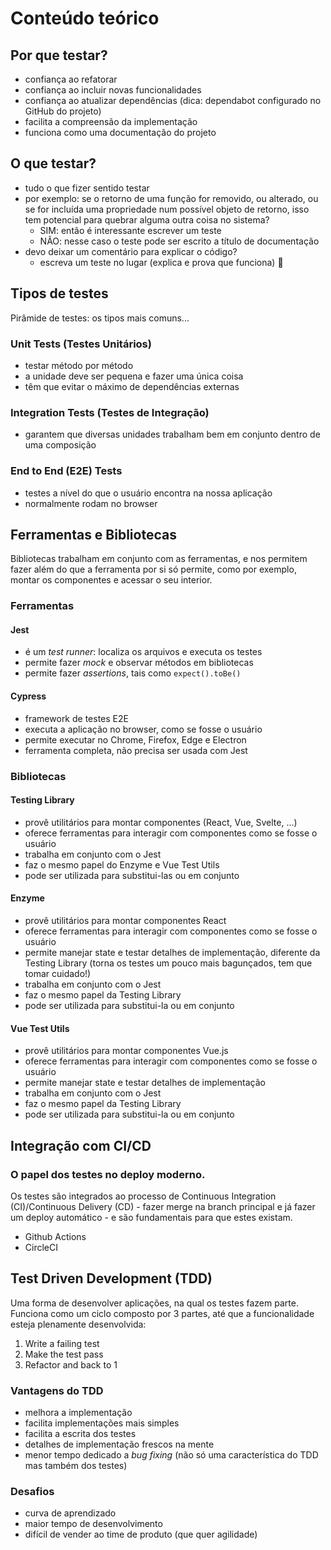 # Conteúdo teórico

## Por que testar?
- confiança ao refatorar
- confiança ao incluir novas funcionalidades
- confiança ao atualizar dependências (dica: dependabot configurado no GitHub do projeto)
- facilita a compreensão da implementação
- funciona como uma documentação do projeto

## O que testar?
- tudo o que fizer sentido testar
- por exemplo: se o retorno de uma função for removido, ou alterado, ou se for incluída uma propriedade num possível objeto de retorno, isso tem potencial para quebrar alguma outra coisa no sistema? 
  - SIM: então é interessante escrever um teste
  - NÃO: nesse caso o teste pode ser escrito a título de documentação
- devo deixar um comentário para explicar o código?
  - escreva um teste no lugar (explica e prova que funciona) :rocket:

## Tipos de testes
Pirâmide de testes: os tipos mais comuns...
### Unit Tests (Testes Unitários) 
- testar método por método
- a unidade deve ser pequena e fazer uma única coisa
- têm que evitar o máximo de dependências externas
### Integration Tests (Testes de Integração)
- garantem que diversas unidades trabalham bem em conjunto dentro de uma composição
### End to End (E2E) Tests
- testes a nível do que o usuário encontra na nossa aplicação
- normalmente rodam no browser

## Ferramentas e Bibliotecas
Bibliotecas trabalham em conjunto com as ferramentas, e nos permitem fazer além do que a ferramenta por si só permite, como por exemplo, montar os componentes e acessar o seu interior.
### Ferramentas
#### Jest
- é um _test runner_: localiza os arquivos e executa os testes
- permite fazer _mock_ e observar métodos em bibliotecas
- permite fazer _assertions_, tais como `expect().toBe()`
#### Cypress
- framework de testes E2E
- executa a aplicação no browser, como se fosse o usuário
- permite executar no Chrome, Firefox, Edge e Electron
- ferramenta completa, não precisa ser usada com Jest
### Bibliotecas
#### Testing Library
- provê utilitários para montar componentes (React, Vue, Svelte, ...)
- oferece ferramentas para interagir com componentes como se fosse o usuário
- trabalha em conjunto com o Jest
- faz o mesmo papel do Enzyme e Vue Test Utils
- pode ser utilizada para substitui-las ou em conjunto
#### Enzyme
- provê utilitários para montar componentes React
- oferece ferramentas para interagir com componentes como se fosse o usuário
- permite manejar state e testar detalhes de implementação, diferente da Testing Library (torna os testes um pouco mais bagunçados, tem que tomar cuidado!)
- trabalha em conjunto com o Jest
- faz o mesmo papel da Testing Library 
- pode ser utilizada para substitui-la ou em conjunto
#### Vue Test Utils
- provê utilitários para montar componentes Vue.js
- oferece ferramentas para interagir com componentes como se fosse o usuário
- permite manejar state e testar detalhes de implementação
- trabalha em conjunto com o Jest
- faz o mesmo papel da Testing Library 
- pode ser utilizada para substitui-la ou em conjunto

## Integração com CI/CD
### O papel dos testes no deploy moderno.
Os testes são integrados ao processo de Continuous Integration (CI)/Continuous Delivery (CD) - fazer merge na branch principal e já fazer um deploy automático - e são fundamentais para que estes existam.
- Github Actions
- CircleCI

## Test Driven Development (TDD)
Uma forma de desenvolver aplicações, na qual os testes fazem parte. Funciona como um ciclo composto por 3 partes, até que a funcionalidade esteja plenamente desenvolvida:
1. Write a failing test
2. Make the test pass
3. Refactor and back to 1
### Vantagens do TDD
- melhora a implementação
- facilita implementações mais simples
- facilita a escrita dos testes
- detalhes de implementação frescos na mente
- menor tempo dedicado a _bug fixing_ (não só uma característica do TDD mas também dos testes)
### Desafios
- curva de aprendizado
- maior tempo de desenvolvimento
- difícil de vender ao time de produto (que quer agilidade)
